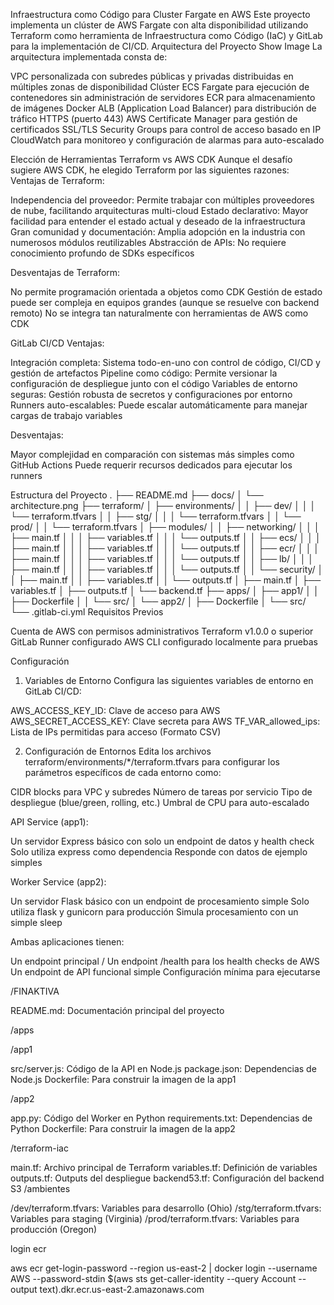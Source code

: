 
Infraestructura como Código para Cluster Fargate en AWS
Este proyecto implementa un clúster de AWS Fargate con alta disponibilidad utilizando Terraform como herramienta de Infraestructura como Código (IaC) y GitLab para la implementación de CI/CD.
Arquitectura del Proyecto
Show Image
La arquitectura implementada consta de:

VPC personalizada con subredes públicas y privadas distribuidas en múltiples zonas de disponibilidad
Clúster ECS Fargate para ejecución de contenedores sin administración de servidores
ECR para almacenamiento de imágenes Docker
ALB (Application Load Balancer) para distribución de tráfico HTTPS (puerto 443)
AWS Certificate Manager para gestión de certificados SSL/TLS
Security Groups para control de acceso basado en IP
CloudWatch para monitoreo y configuración de alarmas para auto-escalado

Elección de Herramientas
Terraform vs AWS CDK
Aunque el desafío sugiere AWS CDK, he elegido Terraform por las siguientes razones:
Ventajas de Terraform:

Independencia del proveedor: Permite trabajar con múltiples proveedores de nube, facilitando arquitecturas multi-cloud
Estado declarativo: Mayor facilidad para entender el estado actual y deseado de la infraestructura
Gran comunidad y documentación: Amplia adopción en la industria con numerosos módulos reutilizables
Abstracción de APIs: No requiere conocimiento profundo de SDKs específicos

Desventajas de Terraform:

No permite programación orientada a objetos como CDK
Gestión de estado puede ser compleja en equipos grandes (aunque se resuelve con backend remoto)
No se integra tan naturalmente con herramientas de AWS como CDK

GitLab CI/CD
Ventajas:

Integración completa: Sistema todo-en-uno con control de código, CI/CD y gestión de artefactos
Pipeline como código: Permite versionar la configuración de despliegue junto con el código
Variables de entorno seguras: Gestión robusta de secretos y configuraciones por entorno
Runners auto-escalables: Puede escalar automáticamente para manejar cargas de trabajo variables

Desventajas:

Mayor complejidad en comparación con sistemas más simples como GitHub Actions
Puede requerir recursos dedicados para ejecutar los runners

Estructura del Proyecto
.
├── README.md
├── docs/
│   └── architecture.png
├── terraform/
│   ├── environments/
│   │   ├── dev/
│   │   │   └── terraform.tfvars
│   │   ├── stg/
│   │   │   └── terraform.tfvars
│   │   └── prod/
│   │       └── terraform.tfvars
│   ├── modules/
│   │   ├── networking/
│   │   │   ├── main.tf
│   │   │   ├── variables.tf
│   │   │   └── outputs.tf
│   │   ├── ecs/
│   │   │   ├── main.tf
│   │   │   ├── variables.tf
│   │   │   └── outputs.tf
│   │   ├── ecr/
│   │   │   ├── main.tf
│   │   │   ├── variables.tf
│   │   │   └── outputs.tf
│   │   ├── lb/
│   │   │   ├── main.tf
│   │   │   ├── variables.tf
│   │   │   └── outputs.tf
│   │   └── security/
│   │       ├── main.tf
│   │       ├── variables.tf
│   │       └── outputs.tf
│   ├── main.tf
│   ├── variables.tf
│   ├── outputs.tf
│   └── backend.tf
├── apps/
│   ├── app1/
│   │   ├── Dockerfile
│   │   └── src/
│   └── app2/
│       ├── Dockerfile
│       └── src/
└── .gitlab-ci.yml
Requisitos Previos

Cuenta de AWS con permisos administrativos
Terraform v1.0.0 o superior
GitLab Runner configurado
AWS CLI configurado localmente para pruebas

Configuración
1. Variables de Entorno
Configura las siguientes variables de entorno en GitLab CI/CD:

AWS_ACCESS_KEY_ID: Clave de acceso para AWS
AWS_SECRET_ACCESS_KEY: Clave secreta para AWS
TF_VAR_allowed_ips: Lista de IPs permitidas para acceso (Formato CSV)

2. Configuración de Entornos
Edita los archivos terraform/environments/*/terraform.tfvars para configurar los parámetros específicos de cada entorno como:

CIDR blocks para VPC y subredes
Número de tareas por servicio
Tipo de despliegue (blue/green, rolling, etc.)
Umbral de CPU para auto-escalado



API Service (app1):

Un servidor Express básico con solo un endpoint de datos y health check
Solo utiliza express como dependencia
Responde con datos de ejemplo simples


Worker Service (app2):

Un servidor Flask básico con un endpoint de procesamiento simple
Solo utiliza flask y gunicorn para producción
Simula procesamiento con un simple sleep



Ambas aplicaciones tienen:

Un endpoint principal /
Un endpoint /health para los health checks de AWS
Un endpoint de API funcional simple
Configuración mínima para ejecutarse

/FINAKTIVA

README.md: Documentación principal del proyecto

/apps

/app1

src/server.js: Código de la API en Node.js
package.json: Dependencias de Node.js
Dockerfile: Para construir la imagen de la app1


/app2

app.py: Código del Worker en Python
requirements.txt: Dependencias de Python
Dockerfile: Para construir la imagen de la app2



/terraform-iac

main.tf: Archivo principal de Terraform
variables.tf: Definición de variables
outputs.tf: Outputs del despliegue
backend53.tf: Configuración del backend S3
/ambientes

/dev/terraform.tfvars: Variables para desarrollo (Ohio)
/stg/terraform.tfvars: Variables para staging (Virginia)
/prod/terraform.tfvars: Variables para producción (Oregon)



login ecr

aws ecr get-login-password --region us-east-2 | docker login --username AWS --password-stdin $(aws sts get-caller-identity --query Account --output text).dkr.ecr.us-east-2.amazonaws.com
